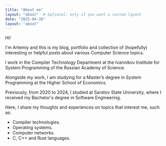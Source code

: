 ```yaml
---
title: "About me"
layout: "about"  # Optional: only if you want a custom layout
date: "2025-04-26"
layout: "about"
---
```


Hi!

I'm Artemiy and this is my blog, portfolio and collection of (hopefully)
interesting or helpful posts about various Computer Science topics.

I work in the Compiler Technology Department at the Ivannikov Institute for
System Programming of the Russian Academy of Science.

Alongside my work, I am studying for a Master’s degree in System Programming
at the Higher School of Economics.

Previously, from 2020 to 2024, I studied at Saratov State University, where I
received my Bachelor's degree in Software Engineering.

Here, I share my thoughts and experiences on topics that interest me, such as:
* Compiler technologies.
* Operating systems.
* Computer networks.
* C, C++ and Rust languages.

